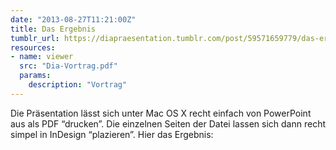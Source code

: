 ```yaml
---
date: "2013-08-27T11:21:00Z"
title: Das Ergebnis
tumblr_url: https://diapraesentation.tumblr.com/post/59571659779/das-ergebnis
resources:
- name: viewer
  src: "Dia-Vortrag.pdf"
  params:
    description: "Vortrag"
---
```

Die Präsentation lässt sich unter Mac OS X recht einfach von PowerPoint aus als PDF “drucken”. Die einzelnen Seiten der Datei lassen sich dann recht simpel in InDesign “plazieren”. Hier das Ergebnis:
